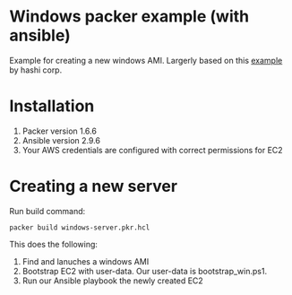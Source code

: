 # Windows packer example (with ansible)
Example for creating a new windows AMI. Largerly based on this [example](https://learn.hashicorp.com/tutorials/packer/getting-started-build-image) by hashi corp.

# Installation

1. Packer version 1.6.6
2. Ansible version 2.9.6
3. Your AWS credentials are configured with correct permissions for EC2 

# Creating a new server

Run build command:

`packer build windows-server.pkr.hcl`

This does the following:

1. Find and lanuches a windows AMI
2. Bootstrap EC2 with user-data. Our user-data is bootstrap_win.ps1.
3. Run our Ansible playbook the newly created EC2